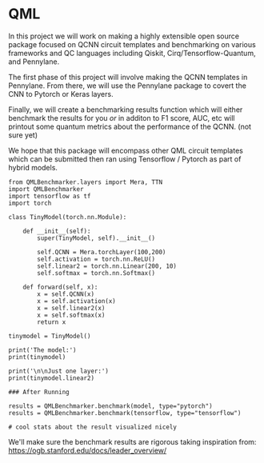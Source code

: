 # QML
In this project we will work on making a highly extensible open source package focused on QCNN circuit templates and benchmarking on various frameworks and QC languages including Qiskit, Cirq/Tensorflow-Quantum, and Pennylane. 

The first phase of this project will involve making the QCNN templates in Pennylane. From there, we will use the Pennylane package to covert the CNN to Pytorch or Keras layers. 

Finally, we will create a benchmarking results function which will either benchmark the results for you _or_ in additon to F1 score, AUC, etc will printout some quantum metrics about the performance of the QCNN. (not sure yet)

We hope that this package will encompass other QML circuit templates which can be submitted then ran using Tensorflow / Pytorch as part of hybrid models. 

```
from QMLBenchmarker.layers import Mera, TTN 
import QMLBenchmarker
import tensorflow as tf
import torch

class TinyModel(torch.nn.Module):

    def __init__(self):
        super(TinyModel, self).__init__()

        self.QCNN = Mera.torchLayer(100,200)
        self.activation = torch.nn.ReLU()
        self.linear2 = torch.nn.Linear(200, 10)
        self.softmax = torch.nn.Softmax()

    def forward(self, x):
        x = self.QCNN(x)
        x = self.activation(x)
        x = self.linear2(x)
        x = self.softmax(x)
        return x

tinymodel = TinyModel()

print('The model:')
print(tinymodel)

print('\n\nJust one layer:')
print(tinymodel.linear2)

### After Running

results = QMLBenchmarker.benchmark(model, type="pytorch")
results = QMLBenchmarker.benchmark(tensorflow, type="tensorflow")

# cool stats about the result visualized nicely

```

We'll make sure the benchmark results are rigorous taking inspiration from:
https://ogb.stanford.edu/docs/leader_overview/
